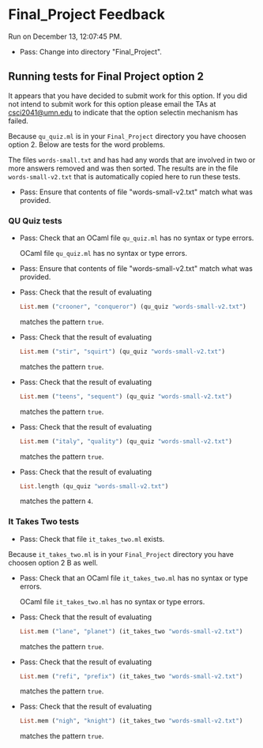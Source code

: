 # Final_Project Feedback

Run on December 13, 12:07:45 PM.

+ Pass: Change into directory "Final_Project".

## Running tests for Final Project option 2

It appears that you have decided to submit work for this option. If you did not intend to submit work for this option please email the TAs at csci2041@umn.edu to indicate that the option selectin mechanism has failed.



Because `qu_quiz.ml` is in your `Final_Project` directory you have choosen option 2.  Below are tests for the word problems.

The files `words-small.txt` and has had any words that are involved in two or more answers removed and was then sorted. The results are in the file `words-small-v2.txt` that is automatically copied here to run these tests.

+ Pass: Ensure that contents of file "words-small-v2.txt" match what was provided.

### QU Quiz tests

+ Pass: Check that an OCaml file `qu_quiz.ml` has no syntax  or type errors.

    OCaml file `qu_quiz.ml` has no syntax or type errors.



+ Pass: Ensure that contents of file "words-small-v2.txt" match what was provided.

+ Pass: 
Check that the result of evaluating
   ```ocaml
   List.mem ("crooner", "conqueror") (qu_quiz "words-small-v2.txt")
   ```
   matches the pattern `true`.

   




+ Pass: 
Check that the result of evaluating
   ```ocaml
   List.mem ("stir", "squirt") (qu_quiz "words-small-v2.txt")
   ```
   matches the pattern `true`.

   




+ Pass: 
Check that the result of evaluating
   ```ocaml
   List.mem ("teens", "sequent") (qu_quiz "words-small-v2.txt")
   ```
   matches the pattern `true`.

   




+ Pass: 
Check that the result of evaluating
   ```ocaml
   List.mem ("italy", "quality") (qu_quiz "words-small-v2.txt")
   ```
   matches the pattern `true`.

   




+ Pass: 
Check that the result of evaluating
   ```ocaml
   List.length (qu_quiz "words-small-v2.txt")
   ```
   matches the pattern `4`.

   




### It Takes Two tests

+ Pass: Check that file `it_takes_two.ml` exists.

Because `it_takes_two.ml` is in your `Final_Project` directory you have choosen option 2 B as well.

+ Pass: Check that an OCaml file `it_takes_two.ml` has no syntax  or type errors.

    OCaml file `it_takes_two.ml` has no syntax or type errors.



+ Pass: 
Check that the result of evaluating
   ```ocaml
   List.mem ("lane", "planet") (it_takes_two "words-small-v2.txt")
   ```
   matches the pattern `true`.

   




+ Pass: 
Check that the result of evaluating
   ```ocaml
   List.mem ("refi", "prefix") (it_takes_two "words-small-v2.txt")
   ```
   matches the pattern `true`.

   




+ Pass: 
Check that the result of evaluating
   ```ocaml
   List.mem ("nigh", "knight") (it_takes_two "words-small-v2.txt")
   ```
   matches the pattern `true`.

   




